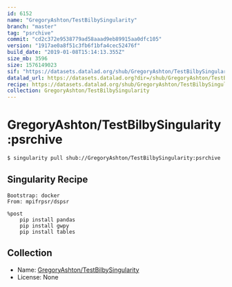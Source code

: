 ```yaml
---
id: 6152
name: "GregoryAshton/TestBilbySingularity"
branch: "master"
tag: "psrchive"
commit: "cd2c372e9538779ad58aaad9eb89915aa0dfc105"
version: "1917ae0a8f51c3fb6f1bfa4cec52476f"
build_date: "2019-01-08T15:14:13.355Z"
size_mb: 3596
size: 1576149023
sif: "https://datasets.datalad.org/shub/GregoryAshton/TestBilbySingularity/psrchive/2019-01-08-cd2c372e-1917ae0a/1917ae0a8f51c3fb6f1bfa4cec52476f.simg"
datalad_url: https://datasets.datalad.org?dir=/shub/GregoryAshton/TestBilbySingularity/psrchive/2019-01-08-cd2c372e-1917ae0a/
recipe: https://datasets.datalad.org/shub/GregoryAshton/TestBilbySingularity/psrchive/2019-01-08-cd2c372e-1917ae0a/Singularity
collection: GregoryAshton/TestBilbySingularity
---
```


# GregoryAshton/TestBilbySingularity:psrchive

```bash
$ singularity pull shub://GregoryAshton/TestBilbySingularity:psrchive
```

## Singularity Recipe

```singularity
Bootstrap: docker
From: mpifrpsr/dspsr

%post
    pip install pandas
    pip install gwpy
    pip install tables
```

## Collection

 - Name: [GregoryAshton/TestBilbySingularity](https://github.com/GregoryAshton/TestBilbySingularity)
 - License: None

